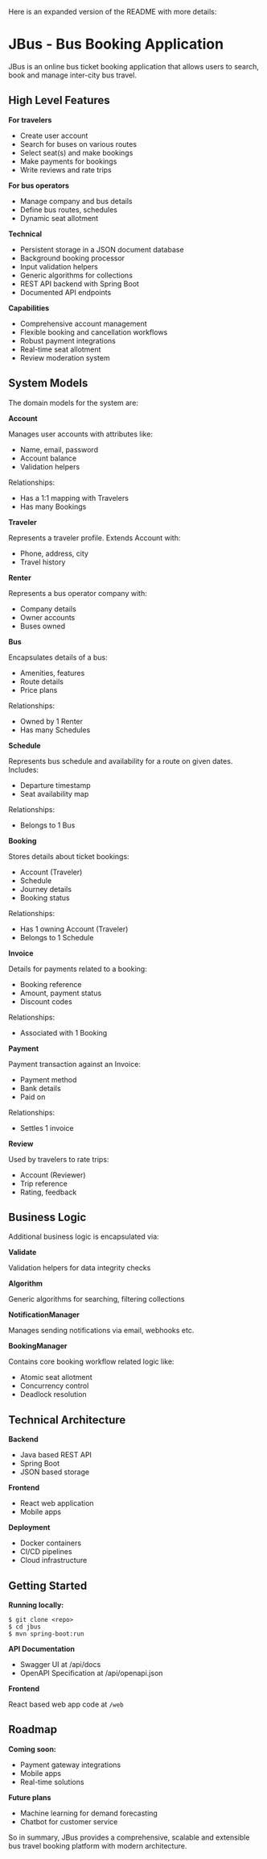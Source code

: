 Here is an expanded version of the README with more details:

# JBus - Bus Booking Application

JBus is an online bus ticket booking application that allows users to search, book and manage inter-city bus travel.

## High Level Features

**For travelers**

- Create user account
- Search for buses on various routes 
- Select seat(s) and make bookings
- Make payments for bookings
- Write reviews and rate trips
  
**For bus operators**  

- Manage company and bus details
- Define bus routes, schedules  
- Dynamic seat allotment
  
**Technical** 

- Persistent storage in a JSON document database
- Background booking processor 
- Input validation helpers
- Generic algorithms for collections
- REST API backend with Spring Boot
- Documented API endpoints  

**Capabilities**

- Comprehensive account management 
- Flexible booking and cancellation workflows
- Robust payment integrations
- Real-time seat allotment  
- Review moderation system

## System Models

The domain models for the system are:

**Account**  

Manages user accounts with attributes like:

- Name, email, password
- Account balance
- Validation helpers

Relationships:

- Has a 1:1 mapping with Travelers
- Has many Bookings

**Traveler**

Represents a traveler profile. Extends Account with: 

- Phone, address, city  
- Travel history
  
**Renter**

Represents a bus operator company with:

- Company details
- Owner accounts
- Buses owned
  
**Bus**  

Encapsulates details of a bus:

- Amenities, features 
- Route details
- Price plans
  
Relationships:

- Owned by 1 Renter  
- Has many Schedules

**Schedule**  

Represents bus schedule and availability for a route on given dates. Includes:   

- Departure timestamp   
- Seat availability map
   
Relationships:  

- Belongs to 1 Bus
   
**Booking**   

Stores details about ticket bookings:

- Account (Traveler)  
- Schedule  
- Journey details
- Booking status
   
Relationships:
  
- Has 1 owning Account (Traveler)
- Belongs to 1 Schedule 
   
**Invoice**
   
Details for payments related to a booking:  

- Booking reference   
- Amount, payment status
- Discount codes
 
Relationships:

- Associated with 1 Booking

**Payment**  

Payment transaction against an Invoice:

- Payment method   
- Bank details 
- Paid on  

Relationships:   

- Settles 1 invoice
   
**Review**   
   
Used by travelers to rate trips:  

- Account (Reviewer)  
- Trip reference  
- Rating, feedback     
   
## Business Logic   

Additional business logic is encapsulated via:

**Validate**

Validation helpers for data integrity checks 

**Algorithm**   

Generic algorithms for searching, filtering collections
   
**NotificationManager**  

Manages sending notifications via email, webhooks etc.

**BookingManager**  

Contains core booking workflow related logic like:   

- Atomic seat allotment
- Concurrency control
- Deadlock resolution
  
## Technical Architecture

**Backend**

- Java based REST API  
- Spring Boot  
- JSON based storage  

**Frontend**

- React web application
- Mobile apps
  
**Deployment**  

- Docker containers
- CI/CD pipelines
- Cloud infrastructure


## Getting Started  

**Running locally:**

```
$ git clone <repo>
$ cd jbus
$ mvn spring-boot:run
```

**API Documentation**

- Swagger UI at /api/docs 
- OpenAPI Specification at /api/openapi.json

**Frontend**

React based web app code at `/web`

## Roadmap

**Coming soon:**

- Payment gateway integrations
- Mobile apps 
- Real-time solutions
   
**Future plans** 
  
- Machine learning for demand forecasting
- Chatbot for customer service   

So in summary, JBus provides a comprehensive, scalable and extensible bus travel booking platform with modern architecture.
